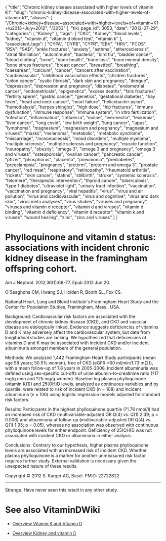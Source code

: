 {
    "title": "Chronic kidney disease associated with higher levels of vitamin K1",
    "slug": "chronic-kidney-disease-associated-with-higher-levels-of-vitamin-k1",
    "aliases": [
        "/Chronic+kidney+disease+associated+with+higher+levels+of+vitamin+K1+\u2013+July+2012",
        "/3053"
    ],
    "tiki_page_id": 3053,
    "date": "2012-07-29",
    "categories": [
        "Kidney"
    ],
    "tags": [
        "CKD",
        "Kidney",
        "blood levels",
        "kidney",
        "vitamin d",
        "vitamin d blood test",
        "vitamin k"
    ],
    "associated_tags": [
        "CYPA",
        "CYPB",
        "CYPR",
        "EBV",
        "HRV",
        "PCOS",
        "RSV",
        "SAD",
        "ankle fractures",
        "anxiety",
        "asthma",
        "atherosclerosis",
        "atrial fibrillation",
        "autoimmune",
        "bacteria",
        "bird flu",
        "bladder cancer",
        "blood clotting",
        "bone",
        "bone health",
        "bone loss",
        "bone mineral density",
        "bone stress fractures",
        "breast cancer",
        "breastfed",
        "breathing",
        "caesarean",
        "calcium",
        "cancer",
        "cancers after vaccination",
        "cardiovascular",
        "childhood vaccination effects",
        "children fractures",
        "colon cancer",
        "cystic fibrosis",
        "dark skin and pregnancy",
        "dengue",
        "depression",
        "depression and pregnancy",
        "diabetes",
        "endometrial cancer",
        "endometriosis",
        "epigenetics",
        "excess deaths",
        "falls fractures",
        "fertility sperm",
        "gastric cancer",
        "genetics",
        "gestational diabetes",
        "hay fever",
        "head and neck cancer",
        "heart failure",
        "helicobacter pylori",
        "hemodialysis",
        "herpes shingles",
        "high dose",
        "hip fractures",
        "immune dysfunction",
        "immune response",
        "immune system",
        "in vitro fertilization",
        "infection",
        "inflammation",
        "influenza",
        "iodine",
        "ivermectin",
        "leukemia",
        "liver cancer",
        "long covid",
        "low birth weight",
        "lung cancer",
        "lupus",
        "lymphoma",
        "magnesium",
        "magnesium and pregnancy",
        "magnesium and viruses",
        "masks",
        "melanoma",
        "metabolic",
        "metabolic syndrome",
        "miscarriage",
        "mononucleosis",
        "mood disorders",
        "multiple myeloma",
        "multiple sclerosis",
        "multiple sclerosis and pregnancy",
        "muscle function",
        "neuropathy",
        "obesity",
        "omega 3",
        "omega 3 and pregnancy",
        "omega 3 and viruses",
        "osteoporosis",
        "ovarian cancer",
        "pancreatic cancer",
        "pfizer",
        "phosphorus",
        "placenta",
        "pneumonia",
        "prediabetes",
        "preeclampsia",
        "pregnancy",
        "preterm",
        "preterm and omega 3",
        "prostate cancer",
        "red meat",
        "respiratory",
        "retinopathy",
        "rheumatoid arthritis",
        "rickets",
        "skin cancer",
        "statins",
        "stillbirth",
        "stroke",
        "systemic sclerosis",
        "telomere",
        "therapeutic intervention",
        "thyroid cancer",
        "tuberculosis",
        "type 1 diabetes",
        "ultraviolet light",
        "urinary tract infection",
        "vaccination",
        "vaccination and pregnancy",
        "viral hepatitis",
        "virus",
        "virus and air pollution",
        "virus and cardiovascular",
        "virus and cognitive",
        "virus and dark skin",
        "virus meta analyses",
        "virus studies",
        "viruses and pregnancy",
        "viruses and vitamin d receptor",
        "vitamin d and viruses",
        "vitamin d binding",
        "vitamin d deficiency",
        "vitamin d receptor",
        "vitamin k and viruses",
        "wound healing",
        "zinc",
        "zinc and viruses"
    ]
}


# Phylloquinone and vitamin d status: associations with incident chronic kidney disease in the framingham offspring cohort.

Am J Nephrol. 2012;36(1):68-77. Epub 2012 Jun 20.

O'Seaghdha CM, Hwang SJ, Holden R, Booth SL, Fox CS.

National Heart, Lung and Blood Institute's Framingham Heart Study and the Center for Population Studies, Framingham, Mass., USA.

Background: Cardiovascular risk factors are associated with the development of chronic kidney disease (CKD), and CKD and vascular disease are etiologically linked. Evidence suggests deficiencies of vitamins D and K may adversely affect the cardiovascular system, but data from longitudinal studies are lacking. We hypothesized that deficiencies of vitamins D and K may be associated with incident CKD and/or incident albuminuria amongst members of the general population. 

Methods: We analyzed 1,442 Framingham Heart Study participants (mean age 58 years; 50.5% women), free of CKD (eGFR <60 ml/min/1.73 m(2)), with a mean follow-up of 7.8 years in 2005-2008. Incident albuminuria was defined using sex-specific cut-offs of urine albumin-to-creatinine ratio (?17 mg/g men and ?25 mg/g women). Baseline log plasma phylloquinone (vitamin K(1)) and 25(OH)D levels, analyzed as continuous variables and by quartile, were related to risk of incident CKD (n = 108) and incident albuminuria (n = 106) using logistic regression models adjusted for standard risk factors. 

Results: Participants in the highest phylloquinone quartile (?1.78 nmol/l) had an increased risk of CKD (multivariable-adjusted OR Q(4) vs. Q(1) 2.39; p = 0.006) and albuminuria at follow-up (multivariable-adjusted OR Q(4) vs. Q(1) 1.95; p = 0.05), whereas no association was observed with continuous phylloquinone levels for either endpoint. Deficiency of 25(OH)D was not associated with incident CKD or albuminuria in either analysis. 

Conclusions: Contrary to our hypothesis, higher plasma phylloquinone levels are associated with an increased risk of incident CKD. Whether plasma phylloquinone is a marker for another unmeasured risk factor requires further study. External validation is necessary given the unexpected nature of these results.

Copyright © 2012 S. Karger AG, Basel. PMID: 22722822

- - - - - - - - - - - - - - - - - 

Strange. Have never seen this result in any other study.

# See also VitaminDWiki

* [Overview Vitamin K and Vitamin D](/tags/overview-vitamin-k-and-vitamin-d.html) 

* [Overview Kidney and vitamin D](/tags/overview-kidney-and-vitamin-d.html)